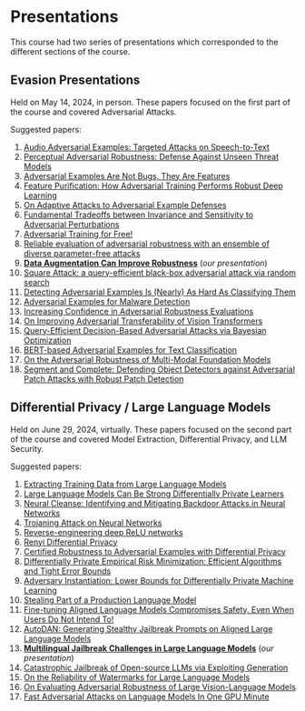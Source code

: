 # Presentations
This course had two series of presentations which corresponded to the different sections of the course. 

## Evasion Presentations
Held on May 14, 2024, in person. These papers focused on the first part of the course and covered Adversarial Attacks.

Suggested papers:

1. [Audio Adversarial Examples: Targeted Attacks on Speech-to-Text](https://arxiv.org/abs/1801.01944)
2. [Perceptual Adversarial Robustness: Defense Against Unseen Threat Models](https://arxiv.org/abs/2006.12655)
3. [Adversarial Examples Are Not Bugs, They Are Features](https://arxiv.org/abs/1905.02175)
4. [Feature Purification: How Adversarial Training Performs Robust Deep Learning](https://arxiv.org/abs/2005.10190)
5. [On Adaptive Attacks to Adversarial Example Defenses](https://nicholas.carlini.com/papers/2020_neurips_adaptiveattacks.pdf)
6. [Fundamental Tradeoffs between Invariance and Sensitivity to Adversarial Perturbations](https://arxiv.org/abs/2002.04599)
7. [Adversarial Training for Free!](https://arxiv.org/abs/1904.12843)
8. [Reliable evaluation of adversarial robustness with an ensemble of diverse parameter-free attacks](https://proceedings.mlr.press/v119/croce20b/croce20b.pdf)
9. **[Data Augmentation Can Improve Robustness](https://proceedings.neurips.cc/paper/2021/file/fb4c48608ce8825b558ccf07169a3421-Paper.pdf)** (_our presentation_)
10. [Square Attack: a query-efficient black-box adversarial attack via random search](https://arxiv.org/abs/1912.00049)
11. [Detecting Adversarial Examples Is (Nearly) As Hard As Classifying Them](https://proceedings.mlr.press/v162/tramer22a.html)
12. [Adversarial Examples for Malware Detection](https://link.springer.com/chapter/10.1007/978-3-319-66399-9_4)
13. [Increasing Confidence in Adversarial Robustness Evaluations](https://arxiv.org/abs/2206.13991)
14. [On Improving Adversarial Transferability of Vision Transformers](https://arxiv.org/abs/2106.04169)
15. [Query-Efficient Decision-Based Adversarial Attacks via Bayesian Optimization](https://openreview.net/forum?id=beiz51zcm-H)
16. [BERT-based Adversarial Examples for Text Classification](https://arxiv.org/abs/2004.01970)
17. [On the Adversarial Robustness of Multi-Modal Foundation Models](https://openaccess.thecvf.com/content/ICCV2023W/AROW/papers/Schlarmann_On_the_Adversarial_Robustness_of_Multi-Modal_Foundation_Models_ICCVW_2023_paper.pdf)
18. [Segment and Complete: Defending Object Detectors against Adversarial Patch Attacks with Robust Patch Detection](https://openaccess.thecvf.com/content/CVPR2022/papers/Liu_Segment_and_Complete_Defending_Object_Detectors_Against_Adversarial_Patch_Attacks_CVPR_2022_paper.pdf)


## Differential Privacy / Large Language Models
Held on June 29, 2024, virtually. These papers focused on the second part of the course and covered Model Extraction, Differential Privacy, and LLM Security.

Suggested papers:

1. [Extracting Training Data from Large Language Models](https://www.usenix.org/system/files/sec21-carlini-extracting.pdf)
2. [Large Language Models Can Be Strong Differentially Private Learners](https://openreview.net/pdf?id=bVuP3ltATMz)
3. [Neural Cleanse: Identifying and Mitigating Backdoor Attacks in Neural Networks](https://people.cs.uchicago.edu/~ravenben/publications/pdf/backdoor-sp19.pdf)
4. [Trojaning Attack on Neural Networks](https://docs.lib.purdue.edu/cgi/viewcontent.cgi?article=2782&context=cstech)
5. [Reverse-engineering deep ReLU networks](https://arxiv.org/abs/1910.00744)
6. [Renyi Differential Privacy](https://arxiv.org/abs/1702.07476)
7. [Certified Robustness to Adversarial Examples with Differential Privacy](https://arxiv.org/abs/1802.03471)
8. [Differentially Private Empirical Risk Minimization: Efficient Algorithms and Tight Error Bounds](https://par.nsf.gov/servlets/purl/10092778)
9. [Adversary Instantiation: Lower Bounds for Differentially Private Machine Learning](https://ieeexplore.ieee.org/document/9519424)
10. [Stealing Part of a Production Language Model](https://arxiv.org/abs/2403.06634)
11. [Fine-tuning Aligned Language Models Compromises Safety, Even When Users Do Not Intend To!](https://arxiv.org/abs/2310.03693)
12. [AutoDAN: Generating Stealthy Jailbreak Prompts on Aligned Large Language Models](https://openreview.net/forum?id=7Jwpw4qKkb)
13. **[Multilingual Jailbreak Challenges in Large Language Models](https://openreview.net/forum?id=vESNKdEMGp)** (_our presentation_)
14. [Catastrophic Jailbreak of Open-source LLMs via Exploiting Generation](https://openreview.net/forum?id=r42tSSCHPh)
15. [On the Reliability of Watermarks for Large Language Models](https://openreview.net/forum?id=DEJIDCmWOz)
16. [On Evaluating Adversarial Robustness of Large Vision-Language Models](https://proceedings.neurips.cc/paper_files/paper/2023/file/a97b58c4f7551053b0512f92244b0810-Paper-Conference.pdf)
17. [Fast Adversarial Attacks on Language Models In One GPU Minute](https://arxiv.org/abs/2402.15570)
